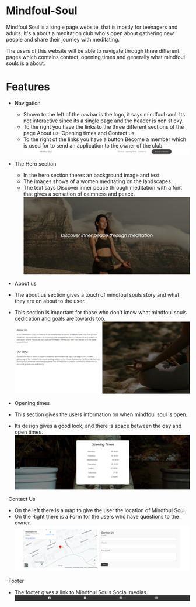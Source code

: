 # Mindfoul-Soul
Mindfoul Soul is a single page website, that is mostly for teenagers and adults. It's a about a meditation club who's open about gathering new people and share their journey with meditating.

The users of this website will be able to navigate through three different pages which contains contact, opening times and generally what mindfoul souls is a about.

# Features
- Navigation
  - Shown to the left of the navbar is the logo, it says mindfoul soul. Its not interactive since its a single page and the header is non sticky.
  - To the right you have the links to the three different sections of the page About us, Opening times and Contact us.
  - To the right of the links you have a button Become a member which is used for to send an application to the owner of the club.
  ![Image of the navbar](https://github.com/Hazarsoysuren/Mindfoul-Soul/blob/main/image.png?raw=true)


- The Hero section
  - In the hero section theres an background image and text
  - The images shows of a women meditating on the landscapes 
  - The text says Discover inner peace through meditation with a font that gives a sensation of calmness and peace.
  ![Image of the hero](https://github.com/Hazarsoysuren/Mindfoul-Soul/blob/main/assets/images/hero.png?raw=true)


- About us
 - The about us section gives a touch of mindfoul souls story and what they are on about to the user.
 - This section is important for those who don't know what mindfoul souls dedication and goals are towards too.
 ![Image of the hero](https://github.com/Hazarsoysuren/Mindfoul-Soul/blob/main/assets/images/aboutus.png?raw=true)


- Opening times
 - This section gives the users information on when mindfoul soul is open.
 - Its design gives a good look, and there is space between the day and open times.
 ![Image of the hero](https://github.com/Hazarsoysuren/Mindfoul-Soul/blob/main/assets/images/opentimes.png?raw=true)


-Contact Us
 - On the left there is a map to give the user the location of Mindfoul Soul.
 - On the Right there is a Form for the users who have questions to the owner.
 ![Image of the hero](https://github.com/Hazarsoysuren/Mindfoul-Soul/blob/main/assets/images/contact-us.png?raw=true)


-Footer
 - The footer gives a link to Mindfoul Souls Social medias. 
 ![Image of the hero](https://github.com/Hazarsoysuren/Mindfoul-Soul/blob/main/assets/images/footer.png?raw=true)